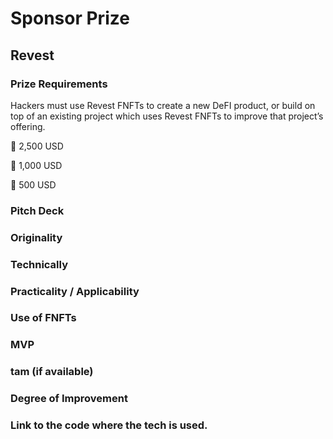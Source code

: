 # Sponsor Prize
## Revest
### Prize Requirements
Hackers must use Revest FNFTs to create a new DeFI product, or build on top of an existing project which uses Revest FNFTs to improve that project’s offering.

🥇 2,500 USD

🥈 1,000 USD

🥉 500 USD

### Pitch Deck

### Originality

### Technically

### Practicality / Applicability

### Use of FNFTs

### MVP

### tam (if available)

### Degree of Improvement

### Link to the code where the tech is used.
